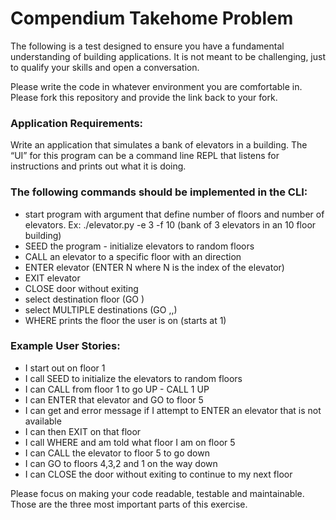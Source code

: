 Compendium Takehome Problem
===========================

The following is a test designed to ensure you have a fundamental understanding of building applications. It is not meant to be challenging, just to qualify your skills and open a conversation.

Please write the code in whatever environment you are comfortable in.  Please fork this repository and provide the link back to your fork.

### Application Requirements:

Write an application that simulates a bank of elevators in a building.  The “UI” for this program can be a command line REPL that listens for instructions and prints out what it is doing.

### The following commands should be implemented in the CLI:

* start program with argument that define number of floors and number of elevators. Ex: ./elevator.py -e 3 -f 10 (bank of 3 elevators in an 10 floor building)
* SEED the program - initialize elevators to random floors
* CALL an elevator to a specific floor with an direction
* ENTER elevator (ENTER N where N is the index of the elevator)
* EXIT elevator
* CLOSE door without exiting
* select destination floor (GO <FLOOR>)
* select MULTIPLE destinations (GO <FLOOR>,<FLOOR>,<FLOOR>)
* WHERE prints the floor the user is on (starts at 1)

### Example User Stories:

* I start out on floor 1
* I call SEED to initialize the elevators to random floors
* I can CALL from floor 1 to go UP - CALL 1 UP
* I can ENTER that elevator and GO to floor 5
* I can get and error message if I attempt to ENTER an elevator that is not available
* I can then EXIT on that floor
* I call WHERE and am told what floor I am on floor 5
* I can CALL the elevator to floor 5 to go down
* I can GO to floors 4,3,2 and 1 on the way down
* I can CLOSE the door without exiting to continue to my next floor

Please focus on making your code readable, testable and maintainable.  Those are the three most important parts of this exercise.

